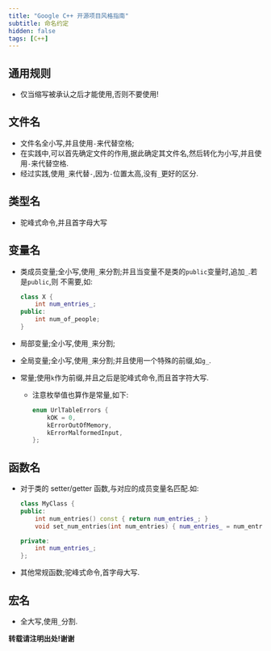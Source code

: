 ```yaml
---
title: "Google C++ 开源项目风格指南"
subtitle: 命名约定
hidden: false
tags: [C++]
---
```



## 通用规则

*   仅当缩写被承认之后才能使用,否则不要使用!

## 文件名

*   文件名全小写,并且使用`-`来代替空格;
*   在实践中,可以首先确定文件的作用,据此确定其文件名,然后转化为小写,并且使用`-`来代替空格.
*	经过实践,使用`_`来代替`-`,因为`-`位置太高,没有`_`更好的区分.

## 类型名

*   驼峰式命令,并且首字母大写

## 变量名

*   类成员变量;全小写,使用`_`来分割;并且当变量不是类的`public`变量时,追加`_`.若是`public`,则
    不需要,如:

    ```C++
    class X {
        int num_entries_;
    public:
        int num_of_people;
    }
    ```

*   局部变量;全小写,使用`_`来分割;
*   全局变量;全小写,使用`_`来分割;并且使用一个特殊的前缀,如`g_`.
*   常量;使用`k`作为前缀,并且之后是驼峰式命令,而且首字符大写.
    -   注意枚举值也算作是常量,如下:

        ```c++
        enum UrlTableErrors {
            kOK = 0,
            kErrorOutOfMemory,
            kErrorMalformedInput,
        };
        ```

## 函数名

*   对于类的 setter/getter 函数,与对应的成员变量名匹配.如:

    ```c++
    class MyClass {
    public:
        int num_entries() const { return num_entries_; }
        void set_num_entries(int num_entries) { num_entries_ = num_entries; }

    private:
        int num_entries_;
    };
    ```

*   其他常规函数;驼峰式命令,首字母大写.


## 宏名

*   全大写,使用`_`分割.



**转载请注明出处!谢谢**
